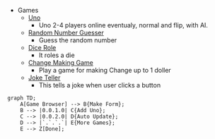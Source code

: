 * Games
  * [Uno](https://github.com/Travis-Findley/Uno)
    * Uno 2-4 players online eventualy, normal and flip, with AI.
  * [Random Number Guesser](https://github.com/Travis-Findley/RandomNumbGuess)
    * Guess the random number
  * [Dice Role](https://github.com/Travis-Findley/DiceRole/blob/main/README.md)
    * It roles a die
  * [Change Making Game](https://github.com/Travis-Findley/ChangeGame)
    * Play a game for making Change up to 1 doller
  * [Joke Teller](https://github.com/Travis-Findley/JokeTeller)
    * This tells a joke when user clicks a button
  

```mermaid
graph TD;
    A[Game Browser] --> B{Make Form};
    B --> |0.0.1.0| C{Add Uno};
    C --> |0.0.2.0| D{Auto Update};
    D --> |`.`.`.`| E{More Games};
    E --> Z[Done];
```
